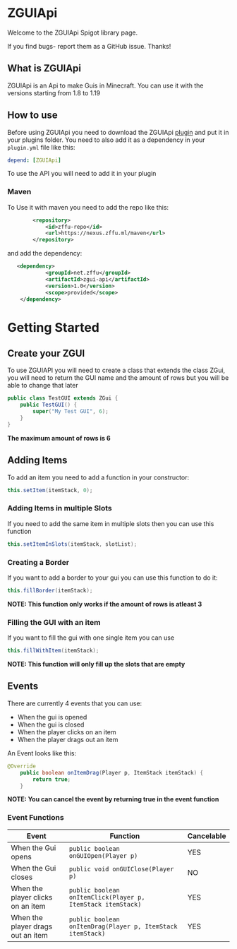 # ZGUIApi
Welcome to the ZGUIApi Spigot library page.

If you find bugs- report them as a GitHub issue. Thanks!

## What is ZGUIApi
ZGUIApi is an Api to make Guis in Minecraft.
You can use it with the versions starting from 1.8 to 1.19

## How to use
Before using ZGUIApi you need to download the ZGUIApi [plugin](https://github.com/Radi0o/ZGUIApi/releases/download/1.0/zgui-api-1.0.jar) and put it in your plugins folder.
You need to also add it as a dependency in your `plugin.yml` file like this:
``` yml
depend: [ZGUIApi]
```

To use the API you will need to add it in your plugin

### Maven
To Use it with maven you need to add the repo like this:
```xml
        <repository>
            <id>zffu-repo</id>
            <url>https://nexus.zffu.ml/maven</url>
        </repository>
```

and add the dependency:
```xml
   <dependency>
            <groupId>net.zffu</groupId>
            <artifactId>zgui-api</artifactId>
            <version>1.0</version>
            <scope>provided</scope>
    </dependency>
```

# Getting Started
## Create your ZGUI
To use ZGUIAPI you will need to create a class that extends the class ZGui, you will need to return the GUI name and the amount of rows but you will be able to change that later

```java
public class TestGUI extends ZGui {
    public TestGUI() {
        super("My Test GUI", 6);
    }
}
```


**The maximum amount of rows is 6**

## Adding Items
To add an item you need to add a function in your constructor:

```java
this.setItem(itemStack, 0);
```
### Adding Items in multiple Slots
If you need to add the same item in multiple slots then you can use this function

```java
this.setItemInSlots(itemStack, slotList);
```
### Creating a Border 
If you want to add a border to your gui you can use this function to do it:

```java
this.fillBorder(itemStack);
```

**NOTE: This function only works if the amount of rows is atleast 3**

### Filling the GUI with an item
If you want to fill the gui with one single item you can use

```java
this.fillWithItem(itemStack);
```

**NOTE: This function will only fill up the slots that are empty**

## Events
There are currently 4 events that you can use:
* When the gui is opened
* When the gui is closed
* When the player clicks on an item
* When the player drags out an item

An Event looks like this:

```java
@Override
    public boolean onItemDrag(Player p, ItemStack itemStack) {
        return true;
    }
```

**NOTE: You can cancel the event by returning true in the event function**

### Event Functions
| Event| Function| Cancelable |
| ----------- | ----------- | ----------- |
| When the Gui opens | ```public boolean onGUIOpen(Player p) ``` | YES |
| When the Gui closes| ```public void onGUIClose(Player p) ``` | NO |
| When the player clicks on an item | ```public boolean onItemClick(Player p, ItemStack itemStack) ``` | YES |
| When the player drags out an item | ```public boolean onItemDrag(Player p, ItemStack itemStack) ``` | YES |
